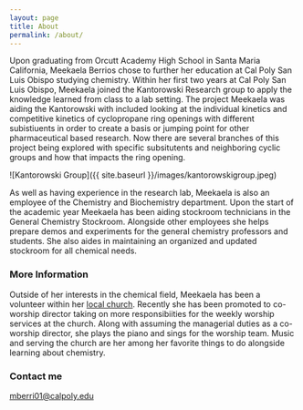 ```yaml
---
layout: page
title: About
permalink: /about/
---
```


Upon graduating from Orcutt Academy High School in Santa Maria California, Meekaela Berrios chose to further her education at Cal Poly San Luis Obispo studying chemistry. Within her first two years at Cal Poly San Luis Obispo, Meekaela joined the Kantorowski Research group to apply the knowledge learned from class to a lab setting. The project Meekaela was aiding the Kantorowski with included looking at the individual kinetics and competitive kinetics of cyclopropane ring openings with different subistiuents in order to create a basis or jumping point for other pharmaceutical based research. Now there are several branches of this project being explored with specific subsitutents and neighboring cyclic groups and how that impacts the ring opening. 

![Kantorowski Group]({{ site.baseurl }}/images/kantorowskigroup.jpeg)

As well as having experience in the research lab, Meekaela is also an employee of the Chemistry and Biochemistry department. Upon the start of the academic year Meekaela has been aiding stockroom technicians in the General Chemistry Stockroom. Alongside other employees she helps prepare demos and experiments for the general chemistry professors and students. She also aides in maintaining an organized and updated stockroom for all chemical needs.

### More Information
Outside of her interests in the chemical field, Meekaela has been a volunteer within her [local church](https://www.pacificchristian.net/). Recently she has been promoted to co-worship director taking on more responsibiities for the weekly worship services at the church. Along with assuming the managerial duties as a co-worship director, she plays the piano and sings for the worship team. Music and serving the church are her among her favorite things to do alongside learning about chemistry.

### Contact me

[mberri01@calpoly.edu](mailto:mberri01@calpoly.edu)
